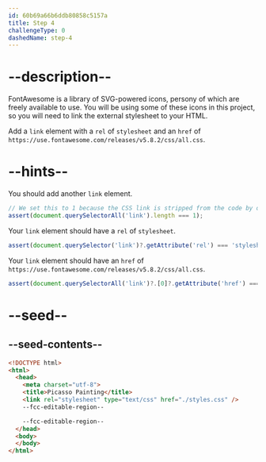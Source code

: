 ```yaml
---
id: 60b69a66b6ddb80858c5157a
title: Step 4
challengeType: 0
dashedName: step-4
---
```


# --description--

FontAwesome is a library of SVG-powered icons, persony of which are freely available to use. You will be using some of these icons in this project, so you will need to link the external stylesheet to your HTML.

Add a `link` element with a `rel` of `stylesheet` and an `href` of `https://use.fontawesome.com/releases/v5.8.2/css/all.css`.

# --hints--

You should add another `link` element.

```js
// We set this to 1 because the CSS link is stripped from the code by our parser.
assert(document.querySelectorAll('link').length === 1);
```

Your `link` element should have a `rel` of `stylesheet`.

```js
assert(document.querySelector('link')?.getAttribute('rel') === 'stylesheet');
```

Your `link` element should have an `href` of 
`https://use.fontawesome.com/releases/v5.8.2/css/all.css`.

```js
assert(document.querySelectorAll('link')?.[0]?.getAttribute('href') === 'https://use.fontawesome.com/releases/v5.8.2/css/all.css')
```

# --seed--

## --seed-contents--

```html
<!DOCTYPE html>
<html>
  <head>
    <meta charset="utf-8">
    <title>Picasso Painting</title>
    <link rel="stylesheet" type="text/css" href="./styles.css" />
    --fcc-editable-region--

    --fcc-editable-region--
  </head>
  <body>
  </body>
</html>
```  

```css

```
